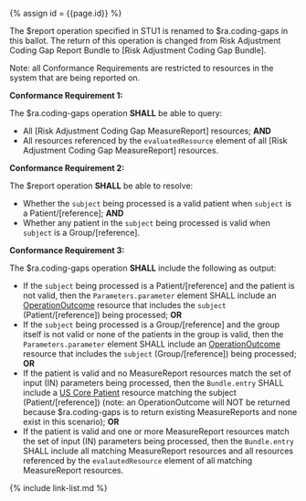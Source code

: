 
{% assign id = {{page.id}} %}

<div class="note-to-balloters" markdown="1">
The $report operation specified in STU1 is renamed to $ra.coding-gaps in this ballot. The return of this operation is changed from Risk Adjustment Coding Gap Report Bundle to [Risk Adjustment Coding Gap Bundle].
</div>

Note: all Conformance Requirements are restricted to resources in the system that are being reported on.

<b>Conformance Requirement 1:</b>

The <span class="bg-success" markdown="1">$ra.coding-gaps</span><!-- new-content --> operation <b>SHALL</b> be able to query:
  - All [Risk Adjustment Coding Gap MeasureReport] resources; <b>AND</b>
  - All resources referenced by the `evaluatedResource` element of all [Risk Adjustment Coding Gap MeasureReport] resources.  

<b>Conformance Requirement 2:</b>  

The $report operation <b>SHALL</b> be able to resolve:
- Whether the `subject` being processed is a valid patient when `subject` is a Patient/[reference]; <b>AND</b>
- Whether any patient in the `subject` being processed is valid when `subject` is a Group/[reference].

<b>Conformance Requirement 3:</b>  

The <span class="bg-success" markdown="1">$ra.coding-gaps</span><!-- new-content --> operation <b>SHALL</b> include the following <span class="bg-success" markdown="1">as output</span><!-- new-content -->:
- If the `subject` being processed is a Patient/[reference] and the patient is not valid, then the `Parameters.parameter` element SHALL include an [OperationOutcome](https://www.hl7.org/fhir/operationOutcome.html) resource that includes the `subject` (Patient/[reference]) being processed; <b>OR</b>
- If the `subject` being processed is a Group/[reference] and the group itself is not valid or none of the patients in the group is valid, then the `Parameters.parameter` element SHALL include an [OperationOutcome](https://www.hl7.org/fhir/operationOutcome.html) resource that includes the `subject` (Group/[reference]) being processed; <b>OR</b>
- If the patient is valid and no MeasureReport resources match the set of input (IN) parameters being processed, then the `Bundle.entry` SHALL include a [US Core Patient](http://hl7.org/fhir/us/core/STU3.1.1/StructureDefinition-us-core-patient.html) resource matching the subject (Patient/[reference]) (note: an OperationOutcome will NOT be returned because <span class="bg-success" markdown="1">$ra.coding-gaps</span><!-- new-content --> is to return existing MeasureReports and none exist in this scenario); <b>OR</b>
- If the patient is valid and one or more MeasureReport resources match the set of input (IN) parameters being processed, then the `Bundle.entry` SHALL include all matching MeasureReport resources and all resources referenced by the `evalautedResource` element of all matching MeasureReport resources.

{% include link-list.md %}
